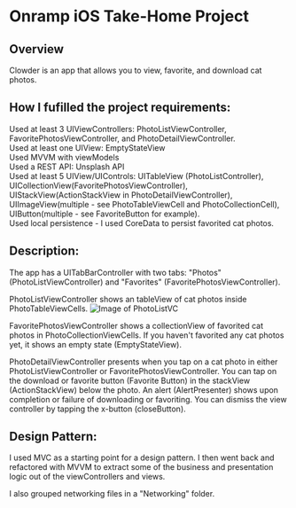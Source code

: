 # Onramp iOS Take-Home Project 

## Overview 
Clowder is an app that allows you to view, favorite, and download cat photos.

## How I fufilled the project requirements:

Used at least 3 UIViewControllers: PhotoListViewController, FavoritePhotosViewController, and PhotoDetailViewController.  
Used at least one UIView: EmptyStateView  
Used MVVM with viewModels  
Used a REST API: Unsplash API  
Used at least 5 UIView/UIControls: UITableView (PhotoListController), UICollectionView(FavoritePhotosViewController), UIStackView(ActionStackView in PhotoDetailViewController), UIImageView(multiple - see PhotoTableViewCell and PhotoCollectionCell), UIButton(multiple - see FavoriteButton for example).   
Used local persistence - I used CoreData to persist favorited cat photos.  
 
## Description:

The app has a UITabBarController with two tabs: "Photos" (PhotoListViewController) and "Favorites" (FavoritePhotosViewController).

PhotoListViewController shows an tableView of cat photos inside PhotoTableViewCells. ![Image of PhotoListVC](https://i.imgur.com/1dQ8ZYh.jpg)

FavoritePhotosViewController shows a collectionView of favorited cat photos in PhotoCollectionViewCells. If you haven't favorited any cat photos yet, it shows an empty state (EmptyStateView).

PhotoDetailViewController presents when you tap on a cat photo in either PhotoListViewController or FavoritePhotosViewController. You can tap on the download or favorite button (Favorite Button) in the stackView (ActionStackView) below the photo. An alert (AlertPresenter) shows upon completion or failure of downloading or favoriting. You can dismiss the view controller by tapping the x-button (closeButton).

## Design Pattern:

I used MVC as a starting point for a design pattern. I then went back and refactored with MVVM to extract some of the business and presentation logic out of the viewControllers and views.

I also grouped networking files in a "Networking" folder.
